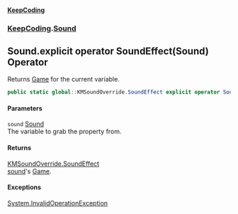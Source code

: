 #### [KeepCoding](index.md 'index')
### [KeepCoding](KeepCoding.md 'KeepCoding').[Sound](KeepCoding_Sound.md 'KeepCoding.Sound')
## Sound.explicit operator SoundEffect(Sound) Operator
Returns [Game](KeepCoding_Sound_Game.md 'KeepCoding.Sound.Game') for the current variable.  
```csharp
public static global::KMSoundOverride.SoundEffect explicit operator SoundEffect(KeepCoding.Sound sound);
```
#### Parameters
<a name='KeepCoding_Sound_op_Explicitglobal__KMSoundOverride_SoundEffect(KeepCoding_Sound)_sound'></a>
`sound` [Sound](KeepCoding_Sound.md 'KeepCoding.Sound')  
The variable to grab the property from.
  
#### Returns
[KMSoundOverride.SoundEffect](https://docs.microsoft.com/en-us/dotnet/api/KMSoundOverride.SoundEffect 'KMSoundOverride.SoundEffect')  
[sound](KeepCoding_Sound_op_Explicitglobal__KMSoundOverride_SoundEffect(KeepCoding_Sound).md#KeepCoding_Sound_op_Explicitglobal__KMSoundOverride_SoundEffect(KeepCoding_Sound)_sound 'KeepCoding.Sound.op_Explicit global::KMSoundOverride.SoundEffect(KeepCoding.Sound).sound')'s [Game](KeepCoding_Sound_Game.md 'KeepCoding.Sound.Game').
#### Exceptions
[System.InvalidOperationException](https://docs.microsoft.com/en-us/dotnet/api/System.InvalidOperationException 'System.InvalidOperationException')  
